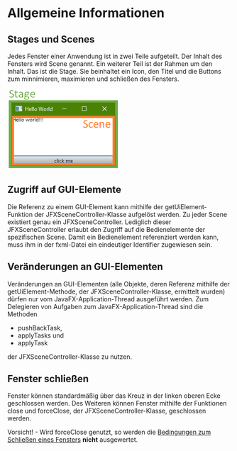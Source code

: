 # Allgemeine Informationen
## Stages und Scenes
Jedes Fenster einer Anwendung ist in zwei Teile aufgeteilt. Der Inhalt des Fensters wird Scene genannt. Ein weiterer Teil ist der Rahmen um den Inhalt. Das ist die Stage. Sie beinhaltet ein Icon, den Titel und die Buttons zum minnimieren, maximieren und schließen des Fensters.

![Screenshot zum visualisieren der Unterteilung eines Fensters in Stage und Scene.](SceneAndStage.png)

## Zugriff auf GUI-Elemente
Die Referenz zu einem GUI-Element kann mithilfe der getUiElement-Funktion der JFXSceneController-Klasse aufgelöst werden. Zu jeder Scene existiert genau ein JFXSceneController. Lediglich dieser JFXSceneController erlaubt den Zugriff auf die Bedienelemente der spezifischen Scene. Damit ein Bedienelement referenziert werden kann, muss ihm in der fxml-Datei ein eindeutiger Identifier zugewiesen sein.

## Veränderungen an GUI-Elementen
Veränderungen an GUI-Elementen (alle Objekte, deren Referenz mithilfe der getUiElement-Methode, der JFXSceneController-Klasse, ermittelt wurden) dürfen nur vom JavaFX-Application-Thread ausgeführt werden. Zum Delegieren von Aufgaben zum JavaFX-Application-Thread sind die Methoden
- pushBackTask,
- applyTasks und
- applyTask

der JFXSceneController-Klasse zu nutzen.

## Fenster schließen
Fenster können standardmäßig über das Kreuz in der linken oberen Ecke geschlossen werden. Des Weiteren können Fenster mithilfe der Funktionen close und forceClose, der JFXSceneController-Klasse, geschlossen werden.

Vorsicht! - Wird forceClose genutzt, so werden die [Bedingungen zum Schließen eines Fensters](../PreCloseCheck/PreCloseCheck.md) <b>nicht</b> ausgewertet.  
